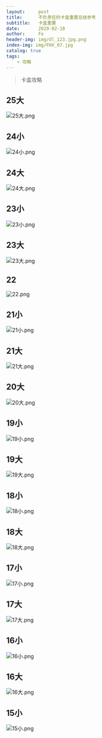 ```yaml
---
layout:     post
title:      不负责任的卡盒重置总结参考
subtitle:   卡盒重置
date:       2020-02-10
author:     Fe
header-img: img/dl_123.jpg.png
index-img: img/FHX_07.jpg
catalog: true
tags:
    - 攻略
---
```

>卡盒攻略

## 25大

![25大.png](https://i.loli.net/2020/02/10/zh9L26yqbfPu3e7.png)

## 24小

![24小.png](https://i.loli.net/2020/02/10/Uy1TSlNmEceuqbR.png)

## 24大

![24大.png](https://i.loli.net/2020/02/10/Jea2A8Nx6obcCqg.png)

## 23小

![23小.png](https://i.loli.net/2020/02/10/MbyGNwKQ97eCFrA.png)

## 23大

![23大.png](https://i.loli.net/2020/02/10/apgAJWVqEU3Ykx1.png)

## 22

![22.png](https://i.loli.net/2020/02/10/mc4NJQCB9Olv7W1.png)

## 21小

![21小.png](https://i.loli.net/2020/02/10/4vunocbRCI23fPx.png)

## 21大

![21大.png](https://i.loli.net/2020/02/10/Zcus7b8NPVYgHIn.png)

## 20大

![20大.png](https://i.loli.net/2020/02/10/yl2dTn95fbIYuxZ.png)

## 19小

![19小.png](https://i.loli.net/2020/02/10/EHMiryxsu4vBbkQ.png)
## 19大

![19大.png](https://i.loli.net/2020/02/10/C6OShoVyKjAn1Ig.png)
## 18小

![18小.png](https://i.loli.net/2020/02/10/hztO9GJTQvfVDoB.png)
## 18大

![18大.png](https://i.loli.net/2020/02/10/kqYCUyibXrm8OGS.png)
## 17小

![17小.png](https://i.loli.net/2020/02/10/cXxM4UJbmoWyZtF.png)


## 17大

![17大.png](https://s2.ax1x.com/2020/02/11/1oNELD.png)
## 16小

![16小.png](https://i.loli.net/2020/02/11/YGawK1TklsivJL6.png)
## 16大

![16大.png](https://i.loli.net/2020/02/11/kXxc4CqhSd53QGr.png)
## 15小

![15小.png](https://i.loli.net/2020/02/11/ScuMoVO5LJfP1Tp.png)





























<br>
